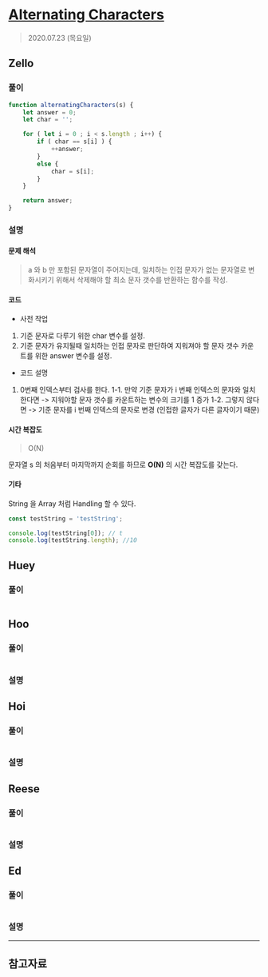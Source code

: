 # [Alternating Characters](https://www.hackerrank.com/challenges/alternating-characters/problem?h_l=interview&playlist_slugs%5B%5D=interview-preparation-kit&playlist_slugs%5B%5D=strings)

> 2020.07.23 (목요일)

## Zello

### 풀이

```js
function alternatingCharacters(s) {
    let answer = 0;
    let char = '';

    for ( let i = 0 ; i < s.length ; i++) {
        if ( char == s[i] ) {
            ++answer;
        }
        else {
            char = s[i];
        }
    }

    return answer;
}
```

### 설명
#### 문제 해석
> a 와 b 만 포함된 문자열이 주어지는데, 일치하는 인접 문자가 없는 문자열로 변화시키기 위해서 삭제해야 할 최소 문자 갯수를 반환하는 함수를 작성.

#### 코드
* 사전 작업
1. 기준 문자로 다루기 위한 char 변수를 설정.
2. 기준 문자가 유지될때 일치하는 인접 문자로 판단하여 지워져야 할 문자 갯수 카운트를 위한 answer 변수를 설정.

* 코드 설명
1. 0번째 인덱스부터 검사를 한다.
    1-1. 만약 기준 문자가 i 번째 인덱스의 문자와 일치한다면
    -> 지워야할 문자 갯수를 카운트하는 변수의 크기를 1 증가
    1-2. 그렇지 않다면
    -> 기준 문자를 i 번째 인덱스의 문자로 변경 (인접한 글자가 다른 글자이기 때문)

#### 시간 복잡도
> O(N)

문자열 s 의 처음부터 마지막까지 순회를 하므로 **O(N)** 의 시간 복잡도를 갖는다.

#### 기타
String 을 Array 처럼 Handling 할 수 있다.

```js
const testString = 'testString';

console.log(testString[0]); // t
console.log(testString.length); //10
```

## Huey

### 풀이

```js
```

## Hoo

### 풀이

```js
```

### 설명

## Hoi

### 풀이

```js
```

### 설명

## Reese

### 풀이

```js
```

### 설명

## Ed

### 풀이

```js
```

### 설명

---

## 참고자료
